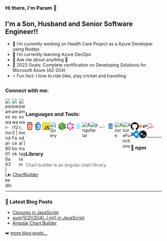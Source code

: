 ### Hi there, I'm Param 👋

## I'm a Son, Husband and Senior Software Engineer!!

- 🔭 I’m currently working on Health Care Project as a Azure Developer using Nodejs
- 🌱 I’m currently learning Azure DevOps
- 💬 Ask me about anything 🤣
- 🥅 2023 Goals: Complete certification on Developing Solutions for Microsoft Azure (AZ-204)
- ⚡ Fun fact: I love to ride bike, play cricket and travelling

### Connect with me:

[<img align="left" alt="parameswar-mondal-80010a63 | LinkedIn" width="22px" src="https://cdn.jsdelivr.net/npm/simple-icons@v3/icons/linkedin.svg" />][linkedin]
[<img align="left" alt="parameswar123 | Facebook" width="22px" src="https://cdn.jsdelivr.net/npm/simple-icons@3.13.0/icons/facebook.svg" />][facebook]
[<img align="left" alt="parameswar_mondal | Instagram" width="22px" src="https://cdn.jsdelivr.net/npm/simple-icons@v3/icons/instagram.svg" />][instagram]

<br />

### Languages and Tools:

<img align="left" alt="HTML5" width="26px" src="https://raw.githubusercontent.com/github/explore/80688e429a7d4ef2fca1e82350fe8e3517d3494d/topics/html/html.png" />
<img align="left" alt="CSS3" width="26px" src="https://raw.githubusercontent.com/github/explore/80688e429a7d4ef2fca1e82350fe8e3517d3494d/topics/css/css.png" />
<img align="left" alt="JavaScript" width="26px" src="https://raw.githubusercontent.com/github/explore/80688e429a7d4ef2fca1e82350fe8e3517d3494d/topics/javascript/javascript.png" />
<img align="left" alt="jQuery" width="26px" src="https://cdn.jsdelivr.net/npm/simple-icons@3.13.0/icons/jquery.svg" />
<img align="left" alt="Node.js" width="26px" src="https://raw.githubusercontent.com/github/explore/80688e429a7d4ef2fca1e82350fe8e3517d3494d/topics/nodejs/nodejs.png" />
<img align="left" alt="GraphQL" width="26px" src="https://raw.githubusercontent.com/github/explore/80688e429a7d4ef2fca1e82350fe8e3517d3494d/topics/graphql/graphql.png" />
<img align="left" alt="React" width="26px" src="https://raw.githubusercontent.com/github/explore/80688e429a7d4ef2fca1e82350fe8e3517d3494d/topics/react/react.png" />
<img align="left" alt="Angular" width="26px" src="https://cdn.jsdelivr.net/npm/simple-icons@3.13.0/icons/angular.svg" />
<img align="left" alt="php" width="26px" src="https://cdn.jsdelivr.net/npm/simple-icons@3.13.0/icons/php.svg" />
<img align="left" alt="MySQL" width="26px" src="https://raw.githubusercontent.com/github/explore/80688e429a7d4ef2fca1e82350fe8e3517d3494d/topics/mysql/mysql.png" />
<img align="left" alt="SQL" width="26px" src="https://raw.githubusercontent.com/github/explore/80688e429a7d4ef2fca1e82350fe8e3517d3494d/topics/sql/sql.png" />
<img align="left" alt="Azure" width="26px" src="https://cdn.jsdelivr.net/npm/simple-icons@3.13.0/icons/microsoftazure.svg" />
<img align="left" alt="AzureFunctions" width="26px" src="https://cdn.jsdelivr.net/npm/simple-icons@3.13.0/icons/azurefunctions.svg" />
<img align="left" alt="GitHub" width="26px" src="https://raw.githubusercontent.com/github/explore/78df643247d429f6cc873026c0622819ad797942/topics/github/github.png" />
<img align="left" alt="Git" width="26px" src="https://raw.githubusercontent.com/github/explore/80688e429a7d4ef2fca1e82350fe8e3517d3494d/topics/git/git.png" />
<img align="left" alt="Sass" width="26px" src="https://raw.githubusercontent.com/github/explore/80688e429a7d4ef2fca1e82350fe8e3517d3494d/topics/sass/sass.png" />
<img align="left" alt="Visual Studio Code" width="26px" src="https://raw.githubusercontent.com/github/explore/80688e429a7d4ef2fca1e82350fe8e3517d3494d/topics/visual-studio-code/visual-studio-code.png" />
<img align="left" alt="Terminal" width="26px" src="https://raw.githubusercontent.com/github/explore/80688e429a7d4ef2fca1e82350fe8e3517d3494d/topics/terminal/terminal.png" />

<br />
<br />

---

### 📕 npm Library

> Chart builder is an angular chart library.

<!-- npm Library:START -->
- [ChartBuilder](https://www.npmjs.com/package/angular-chart-builder)
<!-- npm Library:END -->

<br />

---

### 📕 Latest Blog Posts

<!-- BLOG-POST-LIST:START -->
- [Closures in JavaScript](https://parameswar-mondal.blogspot.com/2021/09/closures-in-javascript.html)
- [sum(1)(2)(3)(4)..( n)() in JavaScript](https://parameswar-mondal.blogspot.com/2021/10/sum1234-n-in-javascript.html)
- [Angular Chart Builder](https://parameswar-mondal.blogspot.com/2020/08/angular-chart-builder.html)
<!-- BLOG-POST-LIST:END -->

➡️ [more blog posts...](https://parameswar-mondal.blogspot.com/)

[facebook]: https://www.facebook.com/parameswar123
[instagram]: https://instagram.com/parameswar_mondal
[linkedin]: https://www.linkedin.com/in/parameswar-mondal/
